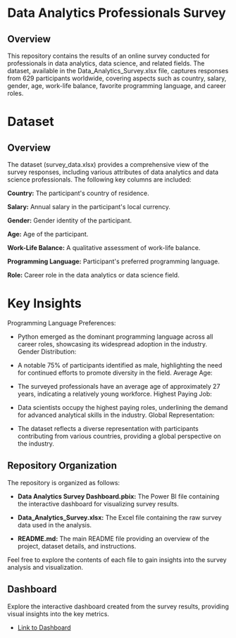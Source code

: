 # Data Analytics Professionals Survey

## Overview

This repository contains the results of an online survey conducted for professionals in data analytics, data science, and related fields. The dataset, available in the Data_Analytics_Survey.xlsx file, captures responses from 629 participants worldwide, covering aspects such as country, salary, gender, age, work-life balance, favorite programming language, and career roles.

# Dataset

## Overview

The dataset (survey_data.xlsx) provides a comprehensive view of the survey responses, including various attributes of data analytics and data science professionals. The following key columns are included:

**Country:** The participant's country of residence.

**Salary:** Annual salary in the participant's local currency.

**Gender:** Gender identity of the participant.

**Age:** Age of the participant.

**Work-Life Balance:** A qualitative assessment of work-life balance.

**Programming Language:** Participant's preferred programming language.

**Role:** Career role in the data analytics or data science field.

# Key Insights

Programming Language Preferences:

* Python emerged as the dominant programming language across all career roles, showcasing its widespread adoption in the industry.
Gender Distribution:

* A notable 75% of participants identified as male, highlighting the need for continued efforts to promote diversity in the field.
Average Age:

* The surveyed professionals have an average age of approximately 27 years, indicating a relatively young workforce.
Highest Paying Job:

* Data scientists occupy the highest paying roles, underlining the demand for advanced analytical skills in the industry.
Global Representation:

* The dataset reflects a diverse representation with participants contributing from various countries, providing a global perspective on the industry.
  
## Repository Organization

The repository is organized as follows:

- **Data Analytics Survey Dashboard.pbix:** The Power BI file containing the interactive dashboard for visualizing survey results.

- **Data_Analytics_Survey.xlsx:** The Excel file containing the raw survey data used in the analysis.

- **README.md:** The main README file providing an overview of the project, dataset details, and instructions.

Feel free to explore the contents of each file to gain insights into the survey analysis and visualization.

## Dashboard

Explore the interactive dashboard created from the survey results, providing visual insights into the key metrics.

- [Link to Dashboard](https://github.com/Abhishek7574/Data_Analytics_Survey_Dashboard_PowerBI/blob/e05e8d45121e3ab3032136a8a3accb00f38ff285/Data%20Analytics%20Survey%20Dashboard.pbix)

